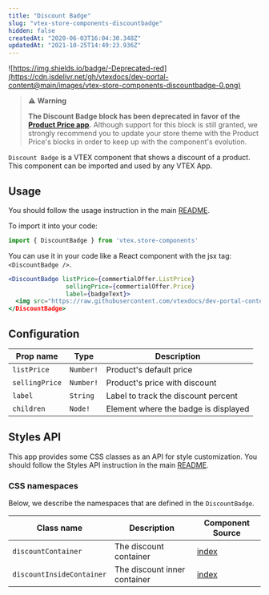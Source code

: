 ```yaml
---
title: "Discount Badge"
slug: "vtex-store-components-discountbadge"
hidden: false
createdAt: "2020-06-03T16:04:30.348Z"
updatedAt: "2021-10-25T14:49:23.936Z"
---
```

![https://img.shields.io/badge/-Deprecated-red](https://cdn.jsdelivr.net/gh/vtexdocs/dev-portal-content@main/images/vtex-store-components-discountbadge-0.png)

>⚠️ **Warning**
>
> **The Discount Badge block has been deprecated in favor of the [Product Price app](https://developers.vtex.com/docs/guides/vtex-product-price).** Although support for this block is still granted, we strongly recommend you to update your store theme with the Product Price's blocks in order to keep up with the component's evolution.

`Discount Badge` is a VTEX component that shows a discount of a product. This component can be imported and used by any VTEX App.

## Usage

You should follow the usage instruction in the main [README](https://github.com/vtex-apps/store-components/blob/master/docs/README.md#usage).

To import it into your code:

```js
import { DiscountBadge } from 'vtex.store-components'
```

You can use it in your code like a React component with the jsx tag: `<DiscountBadge />`.

```jsx
<DiscountBadge listPrice={commertialOffer.ListPrice}
                sellingPrice={commertialOffer.Price}
                label={badgeText}>
  <img src="https://raw.githubusercontent.com/vtexdocs/dev-portal-content/main/docs/vtex-io/Store Framework Apps/deprecated/" alt="">
</DiscountBadge>
```

## Configuration

| Prop name      | Type      | Description                          |
| -------------- | --------- | ------------------------------------ |
| `listPrice`    | `Number!` | Product's default price              |
| `sellingPrice` | `Number!` | Product's price with discount        |
| `label`        | `String`  | Label to track the discount percent  |
| `children`     | `Node!`   | Element where the badge is displayed |

## Styles API

This app provides some CSS classes as an API for style customization. You should follow the Styles API instruction in the main [README](https://github.com/vtex-apps/store-components/blob/master/docs/README.md#styles-api).

### CSS namespaces

Below, we describe the namespaces that are defined in the `DiscountBadge`.

| Class name                | Description                  | Component Source                                  |
| ------------------------- | ---------------------------- | ------------------------------------------------- |
| `discountContainer`       | The discount container       | [index](/react/components/DiscountBadge/index.js) |
| `discountInsideContainer` | The discount inner container | [index](/react/components/DiscountBadge/index.js) |